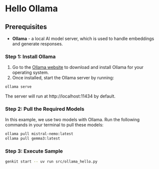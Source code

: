 # Hello Ollama

## Prerequisites

- **Ollama** - a local AI model server, which is used to handle embeddings and generate responses.

### Step 1: Install Ollama

1. Go to the [Ollama website](https://ollama.com/download) to download and install Ollama for your operating system.
2. Once installed, start the Ollama server by running:

```bash
ollama serve
```

The server will run at http://localhost:11434 by default.

### Step 2: Pull the Required Models

In this example, we use two models with Ollama.
Run the following commands in your terminal to pull these models:

```bash
ollama pull mistral-nemo:latest
ollama pull gemma3:latest
```

### Step 3: Execute Sample

```bash
genkit start -- uv run src/ollama_hello.py
```
